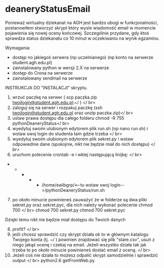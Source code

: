 # deaneryStatusEmail

Ponieważ wirtualny dziekanat na AGH jest bardzo ubogi w funkcjonalności, postanowiłem stworzyć skrypt który wysle wiadomość email w momencie pojawienia się nowej oceny końcowej. Szczególnie przydane, gdy ktoś sprawdza status dziekanatu co 10 minut w oczekiwaniu na wynik egzaminu. 


Wymagania:
 - dostęp no jakiegoś serwera (np  uczelnianego) (np konto na serwerze student.agh.edu.pl)
 - zainstalowany python w wersji 2.X na serwerze
 - dostęp do Crona na serwerze
 - zainstalowany sendmail na serwerze


INSTRUKCJA DO "INSTALACJI" skryptu.

1) wrzuć  paczkę na serwer ( scp paczka.zip twojlogin@student.agh.edu.pl:~/ ) </ br>
2) zaloguj się na serwer i rozpakuj paczkę (ssh twojlogin@student.agh.edu.pl oraz unzip paczka.zip)</ br>
3) ustaw prawa dostępu dla całego folderu chmod -R 755 pythonDeaneryStatus</ br>
4) wyedytuj swoim ulubionym edytorem plik run.sh (np nano run.sh) i wstaw swoj login do studenta tam gdzie trzeba </ br>
5) wyedytuj swoim ulubionym edytorem plik sekret.py i wstaw odpowiednie dane (spokojnie, nikt nie będzie miał do nich dostępu) </ br>
6) uruchom polecenie crontab -e i wklej następującą linijkę: </ br>
* * * * * /home/eaiibgrp/<--tu wstaw swoj login-->/pythonDeaneryStatus/run.sh
7) po około minucie powinieneś zauważyć że w folderze są dwa pliki sekret.py oraz sekret.pyc, dla nich należy wykonać polecenie chmod 700 </ br>
chmod 700 sekret.py
chmod 700 sekret.pyc

Dzięki temu nikt nie będzie miał dostępu do Twoich danych

8) profit? </ br>
9) jeśli chcesz sprawdzić czy skrypt działa ok to w głównym katalogu Twojego konta (tj. ~/ ) powinien znajdować się plik "stare.csv", usuń z niego jakąś ocenę i czekaj na email. Jeżeli wszystko działa tak jak trzeba to po około minucie powinieneś dostać email z oceną. </ br>
10) Jeżeli coś nie działa to możesz odpalić skrypt samodzielnie i sprawdzić output </ br>
python2.6 getFromWeb.py
